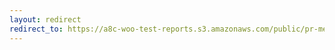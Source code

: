 ```yaml
---
layout: redirect
redirect_to: https://a8c-woo-test-reports.s3.amazonaws.com/public/pr-merge/43806/api/index.html
---
```


